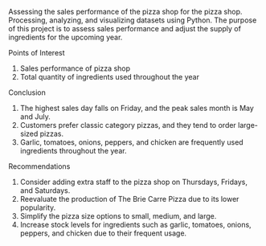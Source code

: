 Assessing the sales performance of the pizza shop for the pizza shop.
Processing, analyzing, and visualizing datasets using Python. 
The purpose of this project is to assess sales performance and adjust the supply of ingredients for the upcoming year.

Points of Interest
1. Sales performance of pizza shop
2. Total quantity of ingredients used throughout the year

Conclusion

1. The highest sales day falls on Friday, and the peak sales month is May and July.
2. Customers prefer classic category pizzas, and they tend to order large-sized pizzas.
3. Garlic, tomatoes, onions, peppers, and chicken are frequently used ingredients throughout the year.

Recommendations

1. Consider adding extra staff to the pizza shop on Thursdays, Fridays, and Saturdays.
2. Reevaluate the production of The Brie Carre Pizza due to its lower popularity.
3. Simplify the pizza size options to small, medium, and large.
4. Increase stock levels for ingredients such as garlic, tomatoes, onions, peppers, and chicken due to their frequent usage.

